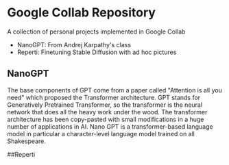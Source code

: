 # Google Collab Repository 
A collection of personal projects implemented in Google Collab
- NanoGPT: From Andrej Karpathy's class
- Reperti: Finetuning Stable Diffusion with ad hoc pictures

## NanoGPT
The base components of GPT come from a paper called "Attention is all you need" which proposed the Transformer architecture. 
GPT stands for Generatively Pretrained Transformer, so the transformer is the neural network that does all the heavy work under the wood.
The transformer architecture has been copy-pasted with small modifications in a huge number of applications in AI.
Nano GPT is a transformer-based language model in particular a character-level language model trained on all Shakespeare.

##Reperti


